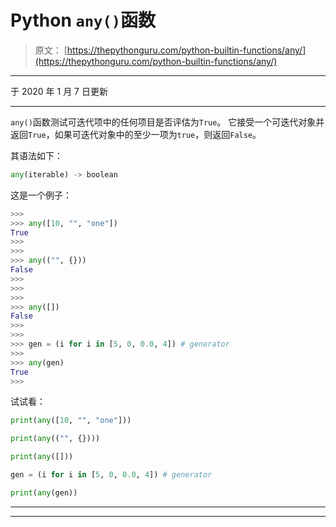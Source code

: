 # Python `any()`函数

> 原文： [https://thepythonguru.com/python-builtin-functions/any/](https://thepythonguru.com/python-builtin-functions/any/)

* * *

于 2020 年 1 月 7 日更新

* * *

`any()`函数测试可迭代项中的任何项目是否评估为`True`。 它接受一个可迭代对象并返回`True`，如果可迭代对象中的至少一项为`true`，则返回`False`。

其语法如下：

```py
any(iterable) -> boolean

```

这是一个例子：

```py
>>> 
>>> any([10, "", "one"])
True
>>> 
>>> 
>>> any(("", {}))
False
>>> 
>>> 
>>> 
>>> any([])
False
>>> 
>>>
>>> gen = (i for i in [5, 0, 0.0, 4]) # generator
>>> 
>>> any(gen)
True
>>>

```

试试看：

```py
print(any([10, "", "one"]))

print(any(("", {})))

print(any([]))

gen = (i for i in [5, 0, 0.0, 4]) # generator

print(any(gen)) 
```

* * *

* * *
